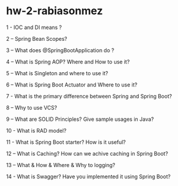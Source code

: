 # hw-2-rabiasonmez

1 - IOC and DI means ?

2 – Spring Bean Scopes?

3 – What does @SpringBootApplication do ?

4 – What is Spring AOP? Where and How to use it?

5 – What is Singleton and where to use it?

6 – What is Spring Boot Actuator and Where to use it?

7 - What is the primary difference between Spring and Spring Boot?

8 – Why to use VCS?

9 – What are SOLID Principles? Give sample usages in Java?

10 - What is RAD model?

11 - What is Spring Boot starter? How is it useful?

12 – What is Caching? How can we achive caching in Spring Boot?

13 – What & How & Where & Why to logging?

14 - What is Swagger? Have you implemented it using Spring Boot?
